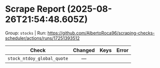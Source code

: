 # Scrape Report (2025-08-26T21:54:48.605Z)

Group: `stocks`  |  Run: https://github.com/AlbertoRoca96/scraping-checks-scheduler/actions/runs/17251393512

| Check | Changed | Keys | Error |
|---|:---:|:--|:--|
| `stock_ntdoy_global_quote` | — |  |  |
